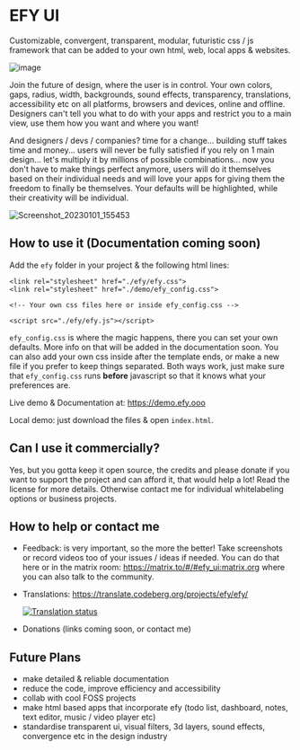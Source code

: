 # EFY UI
Customizable, convergent, transparent, modular, futuristic css / js framework that can be added to your own html, web, local apps & websites.

![image](https://user-images.githubusercontent.com/86549690/192852125-ba861a18-a85c-4dd3-8594-7cd758888ec7.png)

Join the future of design, where the user is in control. Your own colors, gaps, radius, width, backgrounds, sound effects, transparency, translations, accessibility etc on all platforms, browsers and devices, online and offline. Designers can't tell you what to do with your apps and restrict you to a main view, use them how you want and where you want!

And designers / devs / companies? time for a change... building stuff takes time and money... users will never be fully satisfied if you rely on 1 main design... let's multiply it by millions of possible combinations... now you don't have to make things perfect anymore, users will do it themselves based on their individual needs and will love your apps for giving them the freedom to finally be themselves. Your defaults will be highlighted, while their creativity will be individual.

![Screenshot_20230101_155453](https://user-images.githubusercontent.com/86549690/211212230-6f75857b-7a95-4f2d-9b9a-b9c1b48df8b9.png)


## How to use it (Documentation coming soon)
Add the `efy` folder in your project & the following html lines:

```
<link rel="stylesheet" href="./efy/efy.css">
<link rel="stylesheet" href="./demo/efy_config.css">

<!-- Your own css files here or inside efy_config.css -->

<script src="./efy/efy.js"></script>
```

`efy_config.css` is where the magic happens, there you can set your own defaults. More info on that will be added in the documentation soon. You can also add your own css inside after the template ends, or make a new file if you prefer to keep things separated. Both ways work, just make sure that `efy_config.css` runs **before** javascript so that it knows what your preferences are.

Live demo & Documentation at: https://demo.efy.ooo

Local demo: just download the files & open `index.html`.

## Can I use it commercially?

Yes, but you gotta keep it open source, the credits and please donate if you want to support the project and can afford it, that would help a lot! Read the license for more details. Otherwise contact me for individual whitelabeling options or business projects.

## How to help or contact me

- Feedback: is very important, so the more the better! Take screenshots or record videos too of your issues / ideas if needed. You can do that here or in the matrix room: https://matrix.to/#/#efy_ui:matrix.org where you can also talk to the community.

- Translations: https://translate.codeberg.org/projects/efy/efy/

  [![Translation status](https://translate.codeberg.org/widgets/efy/-/efy/svg-badge.svg)](https://translate.codeberg.org/engage/efy/)

- Donations (links coming soon, or contact me)

## Future Plans

- make detailed & reliable documentation
- reduce the code, improve efficiency and accessibility
- collab with cool FOSS projects
- make html based apps that incorporate efy (todo list, dashboard, notes, text editor, music / video player etc)
- standardise transparent ui, visual filters, 3d layers, sound effects, convergence etc in the design industry
